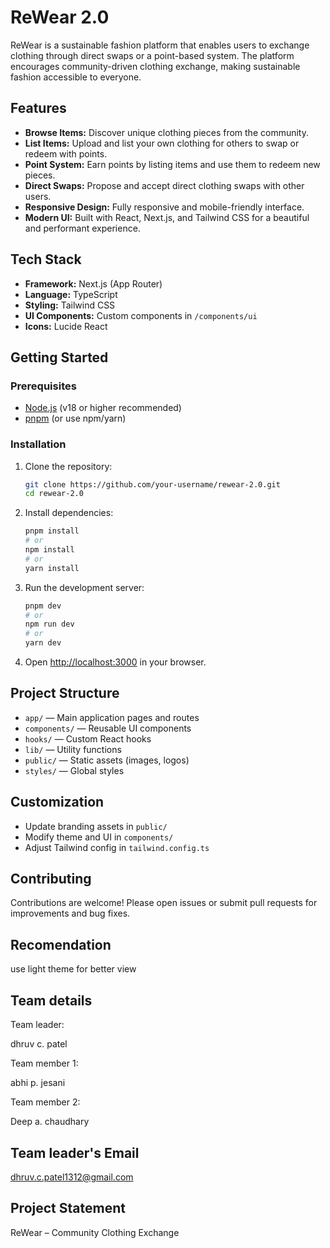 # ReWear 2.0

ReWear is a sustainable fashion platform that enables users to exchange clothing through direct swaps or a point-based system. The platform encourages community-driven clothing exchange, making sustainable fashion accessible to everyone.

## Features

- **Browse Items:** Discover unique clothing pieces from the community.
- **List Items:** Upload and list your own clothing for others to swap or redeem with points.
- **Point System:** Earn points by listing items and use them to redeem new pieces.
- **Direct Swaps:** Propose and accept direct clothing swaps with other users.
- **Responsive Design:** Fully responsive and mobile-friendly interface.
- **Modern UI:** Built with React, Next.js, and Tailwind CSS for a beautiful and performant experience.

## Tech Stack

- **Framework:** Next.js (App Router)
- **Language:** TypeScript
- **Styling:** Tailwind CSS
- **UI Components:** Custom components in `/components/ui`
- **Icons:** Lucide React

## Getting Started

### Prerequisites
- [Node.js](https://nodejs.org/) (v18 or higher recommended)
- [pnpm](https://pnpm.io/) (or use npm/yarn)

### Installation

1. Clone the repository:
   ```sh
   git clone https://github.com/your-username/rewear-2.0.git
   cd rewear-2.0
   ```
2. Install dependencies:
   ```sh
   pnpm install
   # or
   npm install
   # or
   yarn install
   ```
3. Run the development server:
   ```sh
   pnpm dev
   # or
   npm run dev
   # or
   yarn dev
   ```
4. Open [http://localhost:3000](http://localhost:3000) in your browser.

## Project Structure

- `app/` — Main application pages and routes
- `components/` — Reusable UI components
- `hooks/` — Custom React hooks
- `lib/` — Utility functions
- `public/` — Static assets (images, logos)
- `styles/` — Global styles

## Customization
- Update branding assets in `public/`
- Modify theme and UI in `components/`
- Adjust Tailwind config in `tailwind.config.ts`

## Contributing

Contributions are welcome! Please open issues or submit pull requests for improvements and bug fixes.

## Recomendation

use light theme for better view

## Team details

Team leader:

dhruv c. patel

Team member 1:

abhi p. jesani

Team member 2:

Deep a. chaudhary 

## Team leader's Email
dhruv.c.patel1312@gmail.com

## Project Statement 

ReWear – Community Clothing Exchange

